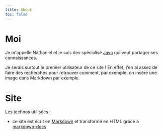 ```yaml
---
title: About
toc: false
---
```


# Moi

Je m'appelle Nathaniel et je suis dev spécialisé [Java](https://fr.wikipedia.org/wiki/Java_(langage)) qui veut partager
ses connaissances.

Je serais surtout le premier utilisateur de ce site !
En effet, j'en ai assez de faire des recherches pour retrouver comment, par exemple, on insère une image dans Markdown
par exemple.

# Site

Les technos utilisées :

- ce site est écrit en [Markdown](https://fr.wikipedia.org/wiki/Markdown) et transformé en HTML grâce
  à [markdown-docs](https://gi60s.github.io/markdown-docs/)